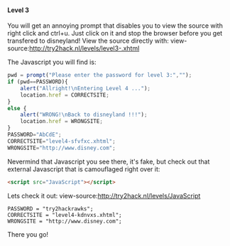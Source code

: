 #### Level 3

You will get an annoying prompt that disables you to view the source with right click and ctrl+u.
Just click on it and stop the browser before you get transfered to disneyland!
View the source directly with: view-source:http://try2hack.nl/levels/level3-.xhtml 

The Javascript you will find is:
```javascript
pwd = prompt("Please enter the password for level 3:","");
if (pwd==PASSWORD){
    alert("Allright!\nEntering Level 4 ...");
    location.href = CORRECTSITE;
}
else {
    alert("WRONG!\nBack to disneyland !!!");
    location.href = WRONGSITE;
}
PASSWORD="AbCdE";
CORRECTSITE="level4-sfvfxc.xhtml";
WRONGSITE="http://www.disney.com";
```

Nevermind that Javascript you see there, it's fake, but check out that external Javascript that is camouflaged right over it: 

```html
<script src="JavaScript"></script>
```

Lets check it out: view-source:http://try2hack.nl/levels/JavaScript
```
PASSWORD = "try2hackrawks";
CORRECTSITE = "level4-kdnvxs.xhtml";
WRONGSITE = "http://www.disney.com";
```

There you go!